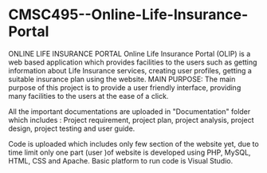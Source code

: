 # CMSC495--Online-Life-Insurance-Portal
ONLINE LIFE INSURANCE PORTAL
Online Life Insurance Portal (OLIP) is a web based application which provides facilities to the users such as getting information about Life Insurance services, creating user profiles, getting a suitable insurance plan using the website. 
MAIN PURPOSE: The main purpose of this project is to provide a user friendly interface, providing many facilities to the users at the ease of a click.

All the important documentations are uploaded in "Documentation" folder which includes : Project requirement, project plan, project analysis, project design, project testing and user guide.

Code is uploaded which includes only few section of the website yet, due to time limit only one part (user )of website is developed using PHP, MySQL, HTML, CSS and Apache.
Basic platform to run code is Visual Studio.
